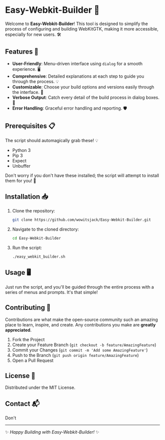 
# Easy-Webkit-Builder 🚀

Welcome to **Easy-Webkit-Builder**! This tool is designed to simplify the process of configuring and building WebKitGTK, making it more accessible, especially for new users. 🛠️

## Features 🌟

- **User-Friendly**: Menu-driven interface using `dialog` for a smooth experience. 🖥️
- **Comprehensive**: Detailed explanations at each step to guide you through the process. 💡
- **Customizable**: Choose your build options and versions easily through the interface. 🔧
- **Verbose Output**: Catch every detail of the build process in dialog boxes. 📜
- **Error Handling**: Graceful error handling and reporting. 🛡️

## Prerequisites 📋

The script should automagically grab these! 💡
- Python 3
- Pip 3
- Expect
- Unbuffer

Don't worry if you don't have these installed; the script will attempt to install them for you! 🚀

## Installation 📥

1. Clone the repository:
   ```bash
   git clone https://github.com/wowitsjack/Easy-Webkit-Builder.git
   ```
2. Navigate to the cloned directory:
   ```bash
   cd Easy-Webkit-Builder
   ```
3. Run the script:
   ```bash
   ./easy_webkit_builder.sh
   ```

## Usage 🖥️

Just run the script, and you'll be guided through the entire process with a series of menus and prompts. It's that simple!

## Contributing 🤝

Contributions are what make the open-source community such an amazing place to learn, inspire, and create. Any contributions you make are **greatly appreciated**.

1. Fork the Project
2. Create your Feature Branch (`git checkout -b feature/AmazingFeature`)
3. Commit your Changes (`git commit -m 'Add some AmazingFeature'`)
4. Push to the Branch (`git push origin feature/AmazingFeature`)
5. Open a Pull Request

## License 📜

Distributed under the MIT License.

## Contact 📬

Don't


---

✨ _Happy Building with Easy-Webkit-Builder!_ ✨
